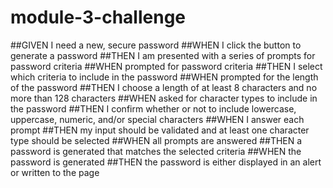 # module-3-challenge
##GIVEN I need a new, secure password
##WHEN I click the button to generate a password
##THEN I am presented with a series of prompts for password criteria
##WHEN prompted for password criteria
##THEN I select which criteria to include in the password
##WHEN prompted for the length of the password
##THEN I choose a length of at least 8 characters and no more than 128 characters
##WHEN asked for character types to include in the password
##THEN I confirm whether or not to include lowercase, uppercase, numeric, and/or special characters
##WHEN I answer each prompt
##THEN my input should be validated and at least one character type should be selected
##WHEN all prompts are answered
##THEN a password is generated that matches the selected criteria
##WHEN the password is generated
##THEN the password is either displayed in an alert or written to the page
